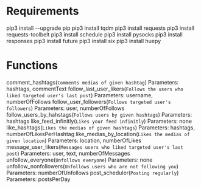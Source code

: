 

# Requirements



pip3 install --upgrade pip
pip3 install tqdm
pip3 install requests
pip3 install requests-toolbelt
pip3 install schedule
pip3 install pysocks
pip3 install responses
pip3 install future
pip3 install six
pip3 install huepy


# Functions


comment_hashtags(`Comments medias of given hashtag`) Parameters: hashtags, commentText
follow_last_user_likers(`Follows the users who liked targeted user's last post`) Parameters: username, numberOfFollows 
follow_user_followers(`Follows targeted user's followers`) Parameters: user, numberOfFollows
follow_users_by_hahstags(`Follows users by given hashtags`) Parameters: hashtags
like_feed_infinitly(`Likes your feed infinitly`) Parameters: none
like_hashtags(`Likes the medias of given hashtags`) Parameters: hashtags, numberOfLikesPerHashtag
like_medias_by_location(`Likes the medias of given location`) Parameters: location, numberOfLikes
message_user_likers(`Messages users who liked targeted user's last post`) Parameters: user, text, numberOfMessages
unfollow_everyone(`Unfollows everyone`) Parameters: none
unfollow_nonfollowers(`Unfollows users who are not following you`) Parameters: numberOfUnfollows
post_scheduler(`Posting regularly`) Parameters: postsPerDay


